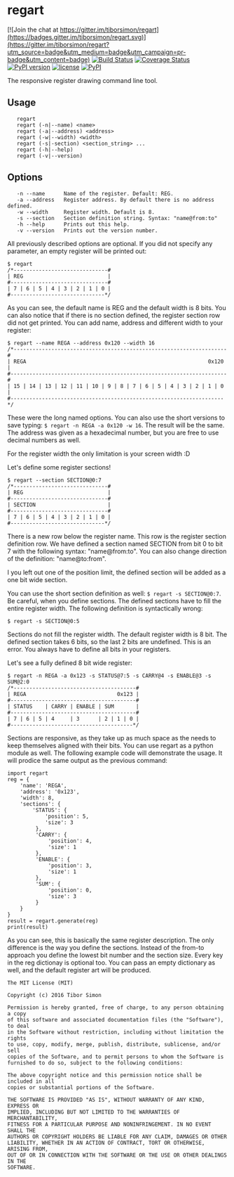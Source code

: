 # regart

[![Join the chat at https://gitter.im/tiborsimon/regart](https://badges.gitter.im/tiborsimon/regart.svg)](https://gitter.im/tiborsimon/regart?utm_source=badge&utm_medium=badge&utm_campaign=pr-badge&utm_content=badge)
[![Build Status](https://travis-ci.org/tiborsimon/regart.svg?branch=master)](https://travis-ci.org/tiborsimon/regart)
[![Coverage Status](https://coveralls.io/repos/github/tiborsimon/regart/badge.svg?branch=master)](https://coveralls.io/github/tiborsimon/regart?branch=master)
[![PyPI version](https://img.shields.io/pypi/v/regart.svg?maxAge=2592)](https://pypi.python.org/pypi?name=regarts&:action=display)
[![license](https://img.shields.io/github/license/tiborsimon/regart.svg?maxAge=2592000)](https://github.com/tiborsimon/regart#license)
[![PyPI](https://img.shields.io/pypi/dm/regart.svg?maxAge=2592000)](https://pypi.python.org/pypi?name=regart&:action=display)


The responsive register drawing command line tool.

## Usage
```
   regart
   regart (-n|--name) <name>
   regart (-a|--address) <address>
   regart (-w|--width) <width>
   regart (-s|-section) <section_string> ...
   regart (-h|--help)
   regart (-v|--version)
```

## Options
```
   -n --name      Name of the register. Default: REG.
   -a --address   Register address. By default there is no address defined.
   -w --width     Register width. Default is 8.
   -s --section   Section definition string. Syntax: "name@from:to"
   -h --help      Prints out this help.
   -v --version   Prints out the version number.
```

All previously described options are optional. If you did not specify any parameter, an empty register will be printed out:

```
$ regart
/*------------------------------#
| REG                           |
#-------------------------------#
| 7 | 6 | 5 | 4 | 3 | 2 | 1 | 0 |
#------------------------------*/
```

As you can see, the default name is REG and the default width is 8 bits. You can also notice that if there is no section defined, the register section row did not get printed. You can add name, address and different width to your register:

```
$ regart --name REGA --address 0x120 --width 16
/*--------------------------------------------------------------------#
| REGA                                                          0x120 |
#---------------------------------------------------------------------#
| 15 | 14 | 13 | 12 | 11 | 10 | 9 | 8 | 7 | 6 | 5 | 4 | 3 | 2 | 1 | 0 |
#--------------------------------------------------------------------*/
```

These were the long named options. You can also use the short versions to save typing: `$ regart -n REGA -a 0x120 -w 16`. The result will be the same. The address was given as a hexadecimal number, but you are free to use decimal numbers as well.

For the register width the only limitation is your screen width :D

Let's define some register sections!
```
$ regart --section SECTION@0:7
/*------------------------------#
| REG                           |
#-------------------------------#
| SECTION                       |
#-------------------------------#
| 7 | 6 | 5 | 4 | 3 | 2 | 1 | 0 |
#------------------------------*/
```

There is a new row below the register name. This row is the register section definition row. We have defined a section named SECTION from bit 0 to bit 7 with the following syntax: "name@from:to". You can also change direction of the definition: "name@to:from". 

I you left out one of the position limit, the defined section will be added as a one bit wide section.

You can use the short section definition as well: `$ regart -s SECTION@0:7`. Be careful, when you define sections. The defined sections have to fill the entire register width. The following definition is syntactically wrong:
```
$ regart -s SECTION@0:5
```

Sections do not fill the register width. The default register width is 8 bit. The defined section takes 6 bits, so the last 2 bits are undefined. This is an error. You always have to define all bits in your registers.

Let's see a fully defined 8 bit wide register:
```
$ regart -n REGA -a 0x123 -s STATUS@7:5 -s CARRY@4 -s ENABLE@3 -s SUM@2:0
/*---------------------------------------#
| REGA                             0x123 |
#----------------------------------------#
| STATUS    | CARRY | ENABLE | SUM       |
#----------------------------------------#
| 7 | 6 | 5 | 4     | 3      | 2 | 1 | 0 |
#---------------------------------------*/
```

Sections are responsive, as they take up as much space as the needs to keep themselves aligned with their bits. You can use regart as a python module as well. The following example code will demonstrate the usage. It will prodice the same output as the previous command:
```
import regart
reg = {
    'name': 'REGA',
    'address': '0x123',
    'width': 8,
    'sections': {
        'STATUS': {
            'position': 5,
            'size': 3
         },
         'CARRY': {
             'position': 4,
             'size': 1
         },
         'ENABLE': {
             'position': 3,
             'size': 1
         },
         'SUM': {
             'position': 0,
             'size': 3
         }
    }
}
result = regart.generate(reg)
print(result)
```

As you can see, this is basically the same register description. The only difference is the way you define the sections. Instead of the from-to approach you define the lowest bit number and the section size. Every key in the reg dictionay is optional too. You can pass an empty dictionary as well, and the default register art will be produced.

```
The MIT License (MIT)

Copyright (c) 2016 Tibor Simon

Permission is hereby granted, free of charge, to any person obtaining a copy
of this software and associated documentation files (the "Software"), to deal
in the Software without restriction, including without limitation the rights
to use, copy, modify, merge, publish, distribute, sublicense, and/or sell
copies of the Software, and to permit persons to whom the Software is
furnished to do so, subject to the following conditions:

The above copyright notice and this permission notice shall be included in all
copies or substantial portions of the Software.

THE SOFTWARE IS PROVIDED "AS IS", WITHOUT WARRANTY OF ANY KIND, EXPRESS OR
IMPLIED, INCLUDING BUT NOT LIMITED TO THE WARRANTIES OF MERCHANTABILITY,
FITNESS FOR A PARTICULAR PURPOSE AND NONINFRINGEMENT. IN NO EVENT SHALL THE
AUTHORS OR COPYRIGHT HOLDERS BE LIABLE FOR ANY CLAIM, DAMAGES OR OTHER
LIABILITY, WHETHER IN AN ACTION OF CONTRACT, TORT OR OTHERWISE, ARISING FROM,
OUT OF OR IN CONNECTION WITH THE SOFTWARE OR THE USE OR OTHER DEALINGS IN THE
SOFTWARE.
```

